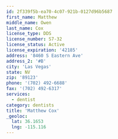```yaml
---
id: 2f339f5b-ea70-4c07-921b-0127d96b5687
first_name: Matthew
middle_name: Owen
last_name: Cox
license_type: DDS
license_number: S7-32
license_status: Active
license_expiration: '42185'
address: '8460 S Eastern Ave'
address_2: '#B'
city: 'Las Vegas'
state: NV
zip: '89123'
phone: '(702) 492-6688'
fax: '(702) 492-6317'
services:
  - dentist
category: dentists
title: 'Matthew Cox'
_geoloc:
  lat: 36.1653
  lng: -115.116
---
```

